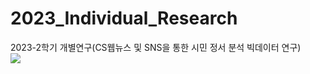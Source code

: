 # 2023_Individual_Research
2023-2학기 개별연구(CS웹뉴스 및 SNS을 통한 시민 정서 분석 빅데이터 연구)
<br> <img src="https://img.shields.io/badge/Python-3776AB?style=flat&logo=Python&logoColor=white"/>
